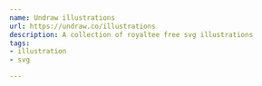 ```yaml
---
name: Undraw illustrations
url: https://undraw.co/illustrations
description: A collection of royaltee free svg illustrations
tags:
- illustration
- svg

---
```

